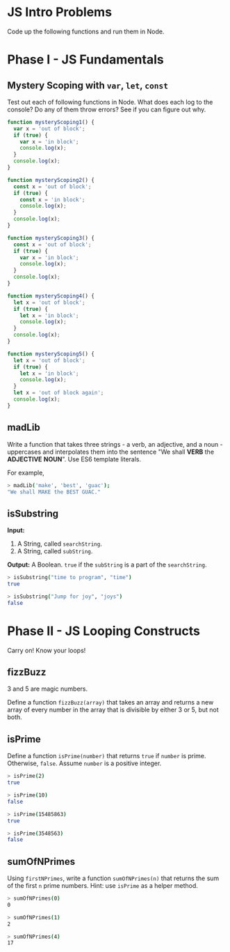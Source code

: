 # **JS Intro Problems**

Code up the following functions and run them in Node.

# **Phase I - JS Fundamentals**
## **Mystery Scoping with `var`, `let`, `const`**

Test out each of following functions in Node. What does each log to the console? Do any of them throw errors? See if you can figure out why.
~~~javascript
function mysteryScoping1() {
  var x = 'out of block';
  if (true) {
    var x = 'in block';  
    console.log(x);
  }
  console.log(x);
}

function mysteryScoping2() {
  const x = 'out of block';
  if (true) {
    const x = 'in block';  
    console.log(x);
  }
  console.log(x);
}

function mysteryScoping3() {
  const x = 'out of block';
  if (true) {
    var x = 'in block';  
    console.log(x);
  }
  console.log(x);
}

function mysteryScoping4() {
  let x = 'out of block';
  if (true) {
    let x = 'in block';  
    console.log(x);
  }
  console.log(x);
}

function mysteryScoping5() {
  let x = 'out of block';
  if (true) {
    let x = 'in block';  
    console.log(x);
  }
  let x = 'out of block again';
  console.log(x);
}
~~~

## **madLib**

Write a function that takes three strings - a verb, an adjective, and a noun - uppercases and interpolates them into the sentence "We shall **VERB** the **ADJECTIVE** **NOUN**". Use ES6 template literals.

For example,
~~~bash
> madLib('make', 'best', 'guac');
"We shall MAKE the BEST GUAC."
~~~

## **isSubstring**

**Input:**

  1. A String, called `searchString`.
  2. A String, called `subString`.

**Output:** A Boolean. `true` if the `subString` is a part of the `searchString`.
~~~bash
> isSubstring("time to program", "time")
true

> isSubstring("Jump for joy", "joys")
false
~~~

# **Phase II - JS Looping Constructs**

Carry on! Know your loops!

## **fizzBuzz**

3 and 5 are magic numbers.

Define a function `fizzBuzz(array)` that takes an array and returns a new array of every number in the array that is divisible by either 3 or 5, but not both.

## **isPrime**

Define a function `isPrime(number)` that returns `true` if `number` is prime. Otherwise, `false`. Assume `number` is a positive integer.
~~~bash
> isPrime(2)
true

> isPrime(10)
false

> isPrime(15485863)
true

> isPrime(3548563)
false
~~~

## **sumOfNPrimes**

Using `firstNPrimes`, write a function `sumOfNPrimes(n)` that returns the sum of the first `n` prime numbers. Hint: use `isPrime` as a helper method.
~~~bash
> sumOfNPrimes(0)
0

> sumOfNPrimes(1)
2

> sumOfNPrimes(4)
17
~~~